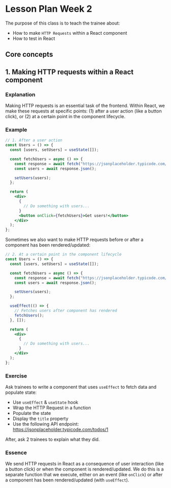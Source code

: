 # Lesson Plan Week 2

The purpose of this class is to teach the trainee about:

- How to make `HTTP Requests` within a React component
- How to test in React

## Core concepts

## 1. Making HTTP requests within a React component

### Explanation

Making HTTP requests is an essential task of the frontend. Within React, we make these requests at specific points: (1) after a user action (like a button click), or (2) at a certain point in the component lifecycle.

### Example

```jsx
// 1. After a user action
const Users = () => {
  const [users, setUsers] = useState([]);

  const fetchUsers = async () => {
    const response = await fetch("https://jsonplaceholder.typicode.com/users");
    const users = await response.json();

    setUsers(users);
  };

  return (
    <div>
      {
        // Do something with users...
      }
      <button onClick={fetchUsers}>Get users!</button>
    </div>
  );
};
```

Sometimes we also want to make HTTP requests before or after a component has been rendered/updated:

```jsx
// 2. At a certain point in the component lifecycle
const Users = () => {
  const [users, setUsers] = useState([]);

  const fetchUsers = async () => {
    const response = await fetch("https://jsonplaceholder.typicode.com/users");
    const users = await response.json();

    setUsers(users);
  };

  useEffect(() => {
    // Fetches users after component has rendered
    fetchUsers();
  }, []);

  return (
    <div>
      {
        // Do something with users...
      }
    </div>
  );
};
```

### Exercise

Ask trainees to write a component that uses `useEffect` to fetch data and populate state:

- Use `useEffect` & `useState` hook
- Wrap the HTTP Request in a function
- Populate the state
- Display the `title` property
- Use the following API endpoint: https://jsonplaceholder.typicode.com/todos/1

After, ask 2 trainees to explain what they did.

### Essence

We send HTTP requests in React as a consequence of user interaction (like a button click) or when the component is rendered/updated. We do this is a separate function that we execute, either on an event (like `onClick`) or after a component has been rendered/updated (with `useEffect`).
